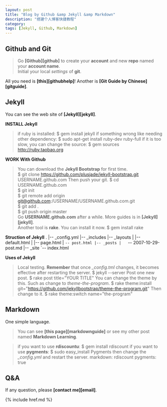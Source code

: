 ```yaml
---
layout: post
title: "Blog by Github &amp Jekyll &amp Markdown"
description: "搭建个人博客快捷教程"
category: 
tags: [Jekyll, Github, Markdown]
---
```


## Github and Git
> Go __[Github][github]__ to create your __account__ and new __repo__ named your __account name__.   
> Initial your local _settings_ of __git__.

All you need is __[this][githubhelp]__! Another is __[Git Guide by Chinese][gitguide]__.

## Jekyll
You can see the web site of __[Jekyll][jekyll]__.

__INSTALL Jekyll__
> if ruby is installed:
	$ gem install jekyll
> if something wrong like needing other dependency:
	$ sudo apt-get install ruby-dev ruby-full
> if it is too slow, you can change the source:
	$ gem sources http://ruby.taobao.org

__WORK With Github__
> You can download the __Jekyll Bootstrap__ for first time.   
	$ git clone https://github.com/plusjade/jekyll-bootstrap.git USERNAME.github.com
> Then push your git.
	$ cd USERNAME.github.com  
	$ git init  
	$ git remote add origin git@github.com:/USERNAME/USERNAME.github.com.git    
	$ git add .   
	$ git push origin master   
> Go __USERNAME.github.com__ after a while. More guides is in __[Jekyll][jekyll]__.  
> Another tool is __rake__. You can install it now.
	$ gem install rake

__Struction of Jekyll__
	.
	|-- _config.yml
	|-- _includes
	|-- _layouts
	|   |-- default.html
	|   |-- page.html
	|   `-- post.html
	|-- _posts
	|   `-- 2007-10-29-post.md
	|-- _site
	`-- index.html

__Uses of Jekyll__

> Local testing. __Remember__ that once *_config.tml* changes, it becomes effective after restarting the server.
	$ jekyll --server
> Post one new post.
	$ rake post title="YOUR TITLE"
> You can change the theme by this. Such as change to _theme-the-program_.
	$ rake theme:install git="https://github.com/jekyllbootstrap/theme-the-program.git"
> Then change to it.
	$ rake theme:switch name="the-program"

## Markdown
One simple language.  

> You can see __[this page][markdownguide]__ or see my other post named __Markdown Learning__.

> if you want to use __rdiscountu__:
	$ gem install rdiscount
> if you want to use __pygments__:
	$ sudo easy_install Pygments
> then change the *_config.yml* and restart the server.
	markdown: rdiscount
	pygments: true

## Q&A

If any question, please __[contact me][email]__.

{% include href.md %}
